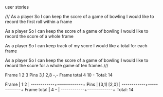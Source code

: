 user stories

///
As a player
So I can keep the score of a game of bowling
I would like to record the first roll within a frame

As a player
So I can keep the score of a game of bowling
I would like to record the score of a whole frame

As a player
So I can keep track of my score
I would like a total for each frame

As a player
So I can keep the score of a game of bowling
I would like to record the score for a whole game of ten frames
///

Frame        1     2    3
Pins        3,1   2,8  -,-
Frame total  4     10   -
Total: 14


Frame       |   1     2   |
------------+-------------+
Pins        | [3,1] [2,0] |
------------+-------------+
Frame total |  4     -   |
------------+-------------+
Total: 14
